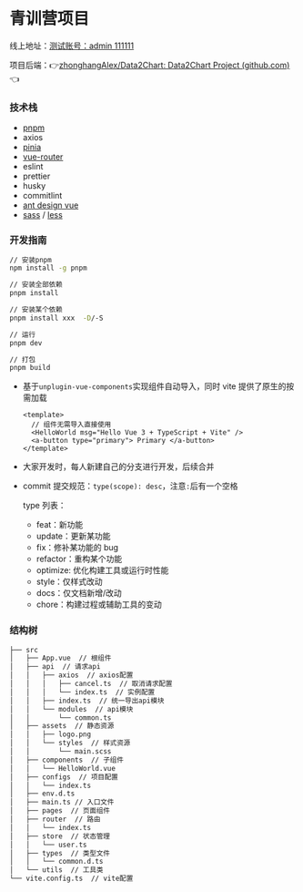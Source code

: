 # 青训营项目

线上地址：[测试账号：admin 111111](https://data2chart.all1024.com)

项目后端：👉[zhonghangAlex/Data2Chart: Data2Chart Project (github.com)](https://github.com/zhonghangAlex/Data2Chart)👈

### 技术栈

- [pnpm](https://www.pnpm.cn/)
- axios
- [pinia](https://pinia.vuejs.org/introduction.html)
- [vue-router](https://next.router.vuejs.org/zh/introduction.html)
- eslint
- prettier
- husky
- commitlint
- [ant design vue](https://2x.antdv.com/docs/vue/introduce-cn/)
- [sass](https://sass.bootcss.com/documentation) / [less](https://less.bootcss.com/#%E6%A6%82%E8%A7%88)

### 开发指南

```bash
// 安装pnpm
npm install -g pnpm

// 安装全部依赖
pnpm install

// 安装某个依赖
pnpm install xxx  -D/-S

// 运行
pnpm dev

// 打包
pnpm build

```

- 基于`unplugin-vue-components`实现组件自动导入，同时 vite 提供了原生的按需加载

  ```vue
  <template>
  	// 组件无需导入直接使用
  	<HelloWorld msg="Hello Vue 3 + TypeScript + Vite" />
  	<a-button type="primary"> Primary </a-button>
  </template>
  ```

- 大家开发时，每人新建自己的分支进行开发，后续合并
- commit 提交规范：`type(scope): desc`，注意`:`后有一个空格

  type 列表：

  - feat：新功能
  - update：更新某功能
  - fix：修补某功能的 bug
  - refactor：重构某个功能
  - optimize: 优化构建工具或运行时性能
  - style：仅样式改动
  - docs：仅文档新增/改动
  - chore：构建过程或辅助工具的变动

### 结构树

```bash
├── src
│   ├── App.vue  // 根组件
│   ├── api  // 请求api
│   │   ├── axios  // axios配置
│   │   │   ├── cancel.ts  // 取消请求配置
│   │   │   └── index.ts  // 实例配置
│   │   ├── index.ts  // 统一导出api模块
│   │   └── modules  // api模块
│   │       └── common.ts
│   ├── assets  // 静态资源
│   │   ├── logo.png
│   │   └── styles  // 样式资源
│   │       └── main.scss
│   ├── components  // 子组件
│   │   └── HelloWorld.vue
│   ├── configs  // 项目配置
│   │   └── index.ts
│   ├── env.d.ts
│   ├── main.ts // 入口文件
│   ├── pages  // 页面组件
│   ├── router  // 路由
│   │   └── index.ts
│   ├── store  // 状态管理
│   │   └── user.ts
│   ├── types  // 类型文件
│   │   └── common.d.ts
│   └── utils  // 工具类
└── vite.config.ts  // vite配置
```
